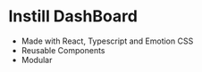 # Instill DashBoard

- Made with React, Typescript and Emotion CSS
- Reusable Components
- Modular


